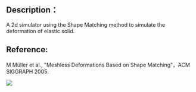 ## Description：
A 2d simulator using the Shape Matching method to simulate the deformation of elastic solid.

## Reference: 
M Müller et al., "Meshless Deformations Based on Shape Matching"，ACM SIGGRAPH 2005.

![](https://github.com/DonDracula/OpenGL_projects/blob/master/ShapeMatchingSimulation/screenshot-SM2d.PNG)  
